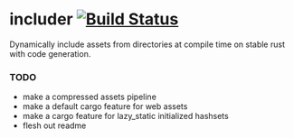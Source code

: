 # includer [![Build Status](https://travis-ci.org/chippers/includer.svg?branch=master)](https://travis-ci.org/chippers/includer)
Dynamically include assets from directories at compile time on stable rust with code generation.


### TODO

* make a compressed assets pipeline
* make a default cargo feature for web assets
* make a cargo feature for lazy_static initialized hashsets
* flesh out readme
